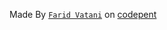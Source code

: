 Made By [`Farid Vatani`](https://codepen.io/faridvatani/pen/PoQRPar) on [codepent](https://codepen.io/)